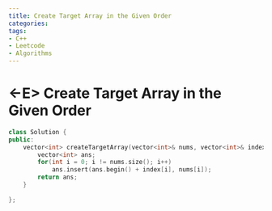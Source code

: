 ```yaml
---
title: Create Target Array in the Given Order
categories:
tags:
- C++
- Leetcode
- Algorithms
---
```


# <-E> Create Target Array in the Given Order

```c++
class Solution {
public:
    vector<int> createTargetArray(vector<int>& nums, vector<int>& index) {
        vector<int> ans;
        for(int i = 0; i != nums.size(); i++) 
            ans.insert(ans.begin() + index[i], nums[i]);
        return ans;
    }
    
};
```

